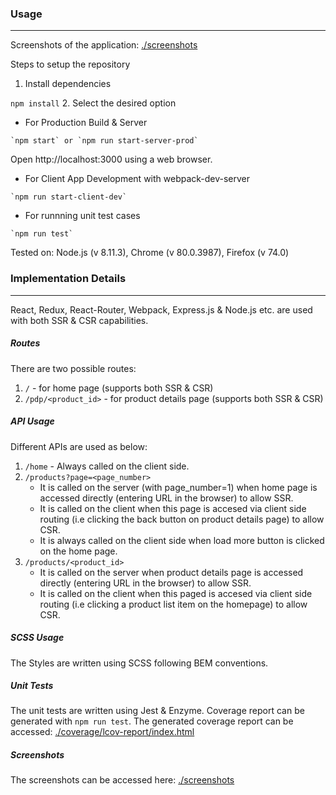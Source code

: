 ### Usage
---
Screenshots of the application: [./screenshots](./screenshots)

Steps to setup the repository
1. Install dependencies

`npm install`
2. Select the desired option
   * For Production Build & Server
    
    `npm start` or `npm run start-server-prod`

Open http://localhost:3000 using a web browser.
   
   * For Client App Development with webpack-dev-server
    
    `npm run start-client-dev`
   
   * For runnning unit test cases
    
    `npm run test`

Tested on: Node.js (v 8.11.3), Chrome (v 80.0.3987), Firefox (v 74.0)

### Implementation Details
---
React, Redux, React-Router, Webpack, Express.js & Node.js etc. are used with both SSR & CSR capabilities.
##### Routes
There are two possible routes:
1. `/` - for home page (supports both SSR & CSR)
2. `/pdp/<product_id>` - for product details page (supports both SSR & CSR)

##### API Usage
Different APIs are used as below:
1. `/home` - Always called on the client side.
2. `/products?page=<page_number>`
   * It is called on the server (with page_number=1) when home page is accessed directly (entering URL in the browser) to allow SSR.
   * It is called on the client when this page is accesed via client side routing (i.e clicking the back button on product details page) to allow CSR.
   * It is always called on the client side when load more button is clicked on the home page.
3. `/products/<product_id>`
   * It is called on the server when product details page is accessed directly (entering URL in the browser) to allow SSR.
   * It is called on the client when this paged is accesed via client side routing (i.e clicking a product list item on the homepage) to allow CSR.

##### SCSS Usage
The Styles are written using SCSS following BEM conventions.
##### Unit Tests
The unit tests are written using Jest & Enzyme.
Coverage report can be generated with `npm run test`.
The generated coverage report can be accessed: [./coverage/lcov-report/index.html](./coverage/lcov-report/index.html)
##### Screenshots
The screenshots can be accessed here: [./screenshots](./screenshots)
